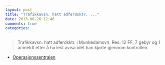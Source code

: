 ```yaml
---
layout: post
title: "Trafikkavsn. hatt adferdsktr. ..."
date: 2013-06-26 12:46
comments: true
categories: 
---
```


> Trafikkavsn. hatt adferdsktr. i Munkedamsvn. Res: 12 FF, 7 gebyr og 1 anmeldt etter å ha lest avisa idet han kjørte gjennom kontrollen.
- [Operasjonssentralen](https://twitter.com/oslopolitiops/status/349795798390812673)
